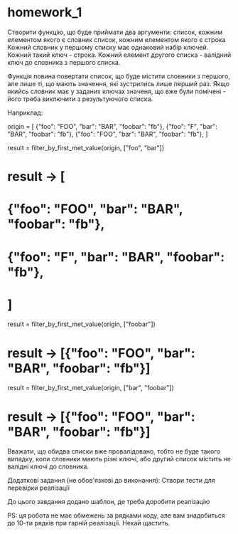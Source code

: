 # homework_1
Створити функцію, що буде приймати два аргументи:
    список, кожним елементом якого є словник
    список, кожним елементом якого є строка
Кожний словник у першому списку має однаковий набір ключей. Кожний такий ключ - строка.
Кожний елемент другого списка - валідний ключ до словника з першого списка.

Функція повина повертати список, що буде містити словники з першого, але лише ті, що мають значення, які зустрились лише перший раз. 
Якщо якийсь словник має у заданих ключах значеня, що вже були помічені - його треба виключити з результуючого списка.


Наприклад:

origin = [
    {"foo": "FOO", "bar": "BAR", "foobar": "fb"},
    {"foo": "F", "bar": "BAR", "foobar": "fb"},
    {"foo": "FOO", "bar": "BAR", "foobar": "fb"},
]

result = filter_by_first_met_value(origin, ["foo", "bar"])

# result -> [
#     {"foo": "FOO", "bar": "BAR", "foobar": "fb"},
#     {"foo": "F", "bar": "BAR", "foobar": "fb"},
# ]

result = filter_by_first_met_value(origin, ["foobar"])
# result -> [{"foo": "FOO", "bar": "BAR", "foobar": "fb"}]

result = filter_by_first_met_value(origin, ["bar", "foobar"])
# result -> [{"foo": "FOO", "bar": "BAR", "foobar": "fb"}]


Вважати, що обидва списки вже провалідовано, тобто не буде такого випадку, коли словники мають різні ключі, або другий список містить не валідні ключі до словника.

Додаткові задання (не обов'язкові до виконання):
    Створи тести для перевірки реалізації

До цього завдання додано шаблон, де треба доробити реалізацію

PS: ця робота не має обмежень за рядками коду, але вам знадобиться до 10-ти рядків при гарній реалізації. Нехай щастить.
